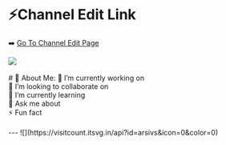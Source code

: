 # ⚡Channel Edit Link
➡️ [Go To Channel Edit Page](https://channeleditor.github.io/LG/)

<img src="https://channeleditor.github.io/LG/inc/demo.gif"/>
<br><br>
# 💫 About Me:
🔭 I’m currently working on<br>
👯 I’m looking to collaborate on<br>
🌱 I’m currently learning<br>
💬 Ask me about<br>
⚡ Fun fact
<br><br>
---
![](https://visitcount.itsvg.in/api?id=arsivs&icon=0&color=0)
